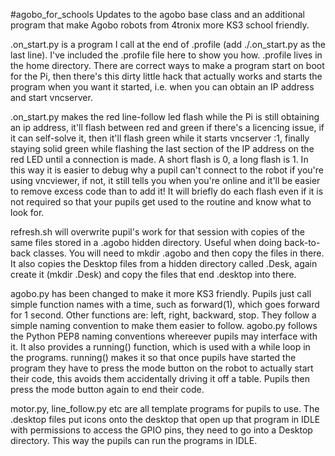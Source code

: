 #agobo_for_schools
Updates to the agobo base class and an additional program that make Agobo robots from 4tronix more KS3 school friendly.

.on_start.py is a program I call at the end of .profile (add ./.on_start.py as the last line). I've included the .profile file here to show you how. .profile lives in the home directory. There are correct ways to make a program start on boot for the Pi, then there's this dirty little hack that actually works and starts the program when you want it started, i.e. when you can obtain an IP address and start vncserver.

.on_start.py makes the red line-follow led flash while the Pi is still obtaining an ip address, it'll flash between red and green if there's a licencing issue, if it can self-solve it, then it'll flash green while it starts vncserver :1, finally staying solid green while flashing the last section of the IP address on the red LED until a connection is made. A short flash is 0, a long flash is 1. 
In this way it is easier to debug why a pupil can't connect to the robot if you're using vncviewer, if not, it still tells you when you're online and it'll be easier to remove excess code than to add it! It will briefly do each flash even if it is not required so that your pupils get used to the routine and know what to look for.

refresh.sh will overwrite pupil's work for that session with copies of the same files stored in a .agobo hidden directory. Useful when doing back-to-back classes. You will need to mkdir .agobo and then copy the files in there. It also copies the Desktop files from a hidden directory called .Desk, again create it (mkdir .Desk) and copy the files that end .desktop into there.

agobo.py has been changed to make it more KS3 friendly. Pupils just call simple function names with a time, such as forward(1), which goes forward for 1 second. Other functions are: left, right, backward, stop. They follow a simple naming convention to make them easier to follow. agobo.py follows the Python PEP8 naming conventions whereever pupils may interface with it. It also provides a running() function, which is used with a while loop in the programs. running() makes it so that once pupils have started the program they have to press the mode button on the robot to actually start their code, this avoids them accidentally driving it off a table. Pupils then press the mode button again to end their code.

motor.py, line_follow.py etc are all template programs for pupils to use. The .desktop files put icons onto the desktop that open up that program in IDLE with permissions to access the GPIO pins, they need to go into a Desktop directory. This way the pupils can run the programs in IDLE.
